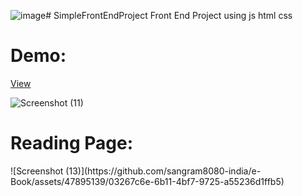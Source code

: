 ![image](https://github.com/sangram8080-india/e-Book/assets/47895139/5974eb54-b3f7-4fda-ab98-db96d68fb66e)# SimpleFrontEndProject
Front End Project using js html css


<h1>Demo:</h1> <a href="https://sangram8080-india.github.io/e-Book/">View</a>

![Screenshot (11)](https://github.com/sangram8080-india/e-Book/assets/47895139/3765cd46-7f55-47af-b543-8a9b0d42d72e)

<h1>Reading Page:</h1>
![Screenshot (13)](https://github.com/sangram8080-india/e-Book/assets/47895139/03267c6e-6b11-4bf7-9725-a55236d1ffb5)
